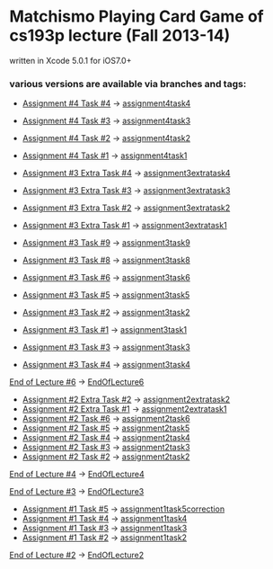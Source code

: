 # Matchismo Playing Card Game of cs193p lecture (Fall 2013-14)

written in Xcode 5.0.1 for iOS7.0+


### various versions are available via branches and tags:

+ [Assignment #4 Task #4](http://cs193p.m2m.at/cs193p-assignment-4-task-4-fall-2013-14/) -> [assignment4task4](https://github.com/m2mtech/matchismo-2013-14/tree/assignment4task4)
+ [Assignment #4 Task #3](http://cs193p.m2m.at/cs193p-assignment-4-task-3-fall-2013-14/) -> [assignment4task3](https://github.com/m2mtech/matchismo-2013-14/tree/assignment4task3)
+ [Assignment #4 Task #2](http://cs193p.m2m.at/cs193p-assignment-4-task-2-fall-2013-14/) -> [assignment4task2](https://github.com/m2mtech/matchismo-2013-14/tree/assignment4task2)
+ [Assignment #4 Task #1](http://cs193p.m2m.at/cs193p-assignment-4-task-1-fall-2013-14/) -> [assignment4task1](https://github.com/m2mtech/matchismo-2013-14/tree/assignment4task1)


+ [Assignment #3 Extra Task #4](http://cs193p.m2m.at/cs193p-assignment-3-extra-task-4-fall-2013-14/) -> [assignment3extratask4](https://github.com/m2mtech/matchismo-2013-14/tree/assignment3extratask4)
+ [Assignment #3 Extra Task #3](http://cs193p.m2m.at/cs193p-assignment-3-extra-task-3-fall-2013-14/) -> [assignment3extratask3](https://github.com/m2mtech/matchismo-2013-14/tree/assignment3extratask3)
+ [Assignment #3 Extra Task #2](http://cs193p.m2m.at/cs193p-assignment-3-extra-task-2-fall-2013-14/) -> [assignment3extratask2](https://github.com/m2mtech/matchismo-2013-14/tree/assignment3extratask2)
+ [Assignment #3 Extra Task #1](http://cs193p.m2m.at/cs193p-assignment-3-extra-task-1-fall-2013-14/) -> [assignment3extratask1](https://github.com/m2mtech/matchismo-2013-14/tree/assignment3extratask1)
+ [Assignment #3 Task #9](http://cs193p.m2m.at/cs193p-assignment-3-task-9-fall-2013-14/) -> [assignment3task9](https://github.com/m2mtech/matchismo-2013-14/tree/assignment3task9)
+ [Assignment #3 Task #8](http://cs193p.m2m.at/cs193p-assignment-3-task-8-fall-2013-14/) -> [assignment3task8](https://github.com/m2mtech/matchismo-2013-14/tree/assignment3task8)
+ [Assignment #3 Task #6](http://cs193p.m2m.at/cs193p-assignment-3-task-6-fall-2013-14/) -> [assignment3task6](https://github.com/m2mtech/matchismo-2013-14/tree/assignment3task6)
+ [Assignment #3 Task #5](http://cs193p.m2m.at/cs193p-assignment-3-task-5-fall-2013-14/) -> [assignment3task5](https://github.com/m2mtech/matchismo-2013-14/tree/assignment3task5)
+ [Assignment #3 Task #2](http://cs193p.m2m.at/cs193p-assignment-3-task-2-fall-2013-14/) -> [assignment3task2](https://github.com/m2mtech/matchismo-2013-14/tree/assignment3task2)
+ [Assignment #3 Task #1](http://cs193p.m2m.at/cs193p-assignment-3-task-1-fall-2013-14/) -> [assignment3task1](https://github.com/m2mtech/matchismo-2013-14/tree/assignment3task1)
+ [Assignment #3 Task #3](http://cs193p.m2m.at/cs193p-assignment-3-task-3-fall-2013-14/) -> [assignment3task3](https://github.com/m2mtech/matchismo-2013-14/tree/assignment3task3)
+ [Assignment #3 Task #4](http://cs193p.m2m.at/cs193p-assignment-3-task-4-fall-2013-14/) -> [assignment3task4](https://github.com/m2mtech/matchismo-2013-14/tree/assignment3task4)

[End of Lecture #6](http://cs193p.m2m.at/cs193p-lecture-6-views-and-gestures-fall-2013-14/) -> [EndOfLecture6](https://github.com/m2mtech/matchismo-2013-14/tree/EndOfLecture6)

+ [Assignment #2 Extra Task #2](http://cs193p.m2m.at/cs193p-assignment-2-extra-task-2-fall-2013-14/) -> [assignment2extratask2](https://github.com/m2mtech/matchismo-2013-14/tree/assignment2extratask2)
+ [Assignment #2 Extra Task #1](http://cs193p.m2m.at/cs193p-assignment-2-extra-task-1-fall-2013-14/) -> [assignment2extratask1](https://github.com/m2mtech/matchismo-2013-14/tree/assignment2extratask1)
+ [Assignment #2 Task #6](http://cs193p.m2m.at/cs193p-assignment-2-task-6-fall-2013-14/) -> [assignment2task6](https://github.com/m2mtech/matchismo-2013-14/tree/assignment2task6)
+ [Assignment #2 Task #5](http://cs193p.m2m.at/cs193p-assignment-2-task-5-fall-2013-14/) -> [assignment2task5](https://github.com/m2mtech/matchismo-2013-14/tree/assignment2task5)
+ [Assignment #2 Task #4](http://cs193p.m2m.at/cs193p-assignment-2-task-4-fall-2013-14/) -> [assignment2task4](https://github.com/m2mtech/matchismo-2013-14/tree/assignment2task4)
+ [Assignment #2 Task #3](http://cs193p.m2m.at/cs193p-assignment-2-task-3-fall-2013-14/) -> [assignment2task3](https://github.com/m2mtech/matchismo-2013-14/tree/assignment2task3)
+ [Assignment #2 Task #2](http://cs193p.m2m.at/cs193p-assignment-2-task-2-fall-2013-14/) -> [assignment2task2](https://github.com/m2mtech/matchismo-2013-14/tree/assignment2task2)

[End of Lecture #4](http://cs193p.m2m.at/cs193p-lecture-4-foundation-and-attributed-strings-fall-2013-14/) -> [EndOfLecture4](https://github.com/m2mtech/matchismo-2013-14/tree/EndOfLecture4)

[End of Lecture #3](http://cs193p.m2m.at/cs193p-lecture-3-objective-c-fall-2013-14/) -> [EndOfLecture3](https://github.com/m2mtech/matchismo-2013-14/tree/EndOfLecture3)

+ [Assignment #1 Task #5](http://cs193p.m2m.at/cs193p-assignment-1-task-5-fall-2013-14/) -> [assignment1task5correction](https://github.com/m2mtech/matchismo-2013-14/tree/assignment1task5correction)
+ [Assignment #1 Task #4](http://cs193p.m2m.at/cs193p-assignment-1-task-4-fall-2013-14/) -> [assignment1task4](https://github.com/m2mtech/matchismo-2013-14/tree/assignment1task4)
+ [Assignment #1 Task #3](http://cs193p.m2m.at/cs193p-assignment-1-task-3-fall-2013-14/) -> [assignment1task3](https://github.com/m2mtech/matchismo-2013-14/tree/assignment1task3)
+ [Assignment #1 Task #2](http://cs193p.m2m.at/cs193p-assignment-1-task-2-fall-2013-14/) -> [assignment1task2](https://github.com/m2mtech/matchismo-2013-14/tree/assignment1task2)

[End of Lecture #2](http://cs193p.m2m.at/cs193p-lecture-2-xcode-5-fall-2013-14/) -> [EndOfLecture2](https://github.com/m2mtech/matchismo-2013-14/tree/EndOfLecture2)